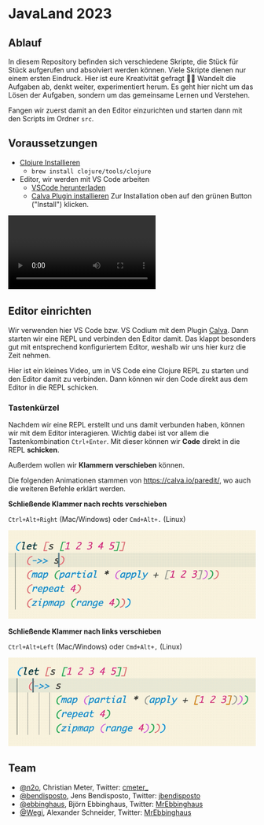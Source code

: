 # JavaLand 2023

## Ablauf

In diesem Repository befinden sich verschiedene Skripte, die Stück für Stück
aufgerufen und absolviert werden können. Viele Skripte dienen nur einem ersten
Eindruck. Hier ist eure Kreativität gefragt 🧑‍🎨 Wandelt die Aufgaben ab, denkt
weiter, experimentiert herum. Es geht hier nicht um das Lösen der Aufgaben,
sondern um das gemeinsame Lernen und Verstehen.

Fangen wir zuerst damit an den Editor einzurichten und starten dann mit den
Scripts im Ordner `src`.

## Voraussetzungen

- [Clojure Installieren](https://clojure.org/guides/install_clojure)
  - `brew install clojure/tools/clojure`
- Editor, wir werden mit VS Code arbeiten
  - [VSCode herunterladen](https://code.visualstudio.com/)
  - [Calva Plugin installieren](https://marketplace.visualstudio.com/items?itemName=betterthantomorrow.calva) Zur Installation oben auf den grünen Button ("Install") klicken.

![Ein Video, welches den Jack-In Prozess von Calva zeigt](resources/repl.mp4)

## Editor einrichten

Wir verwenden hier VS Code bzw. VS Codium mit dem Plugin [Calva](https://marketplace.visualstudio.com/items?itemName=betterthantomorrow.calva).
Dann starten wir eine REPL und verbinden den Editor damit. Das klappt besonders gut mit entsprechend konfiguriertem Editor, weshalb wir uns hier kurz die Zeit nehmen.

Hier ist ein kleines Video, um in VS Code eine Clojure REPL zu starten und den Editor damit zu verbinden. Dann können wir den Code direkt aus dem Editor in die REPL schicken.

### Tastenkürzel

Nachdem wir eine REPL erstellt und uns damit verbunden haben, können wir mit dem Editor interagieren.
Wichtig dabei ist vor allem die Tastenkombination `Ctrl+Enter`.
Mit dieser können wir **Code** direkt in die REPL **schicken**.

Außerdem wollen wir **Klammern verschieben** können.

Die folgenden Animationen stammen von https://calva.io/paredit/, wo auch die weiteren Befehle erklärt werden.

**Schließende Klammer nach rechts verschieben**

`Ctrl+Alt+Right` (Mac/Windows) oder `Cmd+Alt+.` (Linux)

![Eine Animation die zeigt, wie die schließende Klammer um eine S-Expression nach links bewegt wird](resources/img/slurp-forward.gif)

**Schließende Klammer nach links verschieben**

`Ctrl+Alt+Left` (Mac/Windows) oder `Cmd+Alt+,` (Linux)

![Eine Animation die zeigt, wie die schließende Klammer um eine S-Expression nach links bewegt wird](resources/img/barf-forward.gif)

## Team

- [@n2o](https://github.com/n2o), Christian Meter, Twitter: [cmeter\_](https://twitter.com/cmeter_)
- [@bendisposto](https://github.com/bendisposto), Jens Bendisposto, Twitter: [jbendisposto](https://twitter.com/jbendisposto)
- [@ebbinghaus](https://github.com/MrEbbinghaus), Björn Ebbinghaus, Twitter: [MrEbbinghaus](https://twitter.com/MrEbbinghaus)
- [@Wegi](https://github.com/Wegi), Alexander Schneider, Twitter: [MrEbbinghaus](https://twitter.com/TheWegi)
